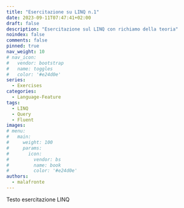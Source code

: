 ```yaml
---
title: "Esercitazione su LINQ n.1"
date: 2023-09-11T07:47:41+02:00
draft: false
description: "Esercitazione sul LINQ con richiamo della teoria"
noindex: false
comments: false
pinned: true
nav_weight: 10
# nav_icon:
#   vendor: bootstrap
#   name: toggles
#   color: '#e24d0e'
series:
  - Exercises
categories:
  - Language-Feature
tags:
  - LINQ
  - Query
  - Fluent
images:
# menu:
#   main:
#     weight: 100
#     params:
#       icon:
#         vendor: bs
#         name: book
#         color: '#e24d0e'
authors:
  - malafronte
---
```


Testo esercitazione LINQ
